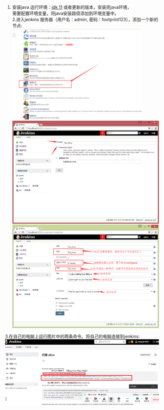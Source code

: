1. 安装java 运行环境：[jdk 11](http://192.168.0.203/Softwares/) 或者更新的版本，安装完java环境，   
需要配置环境变量，将java安装路径添加到环境变量中。  
2.进入jenkins 服务器（用户名：admin, 密码：footprint123），添加一个新的节点:  
![](https://github.com/yuchuzhi/test_compiler/blob/master/jenkins/jenkins_slave1.png)
![](https://github.com/yuchuzhi/test_compiler/blob/master/jenkins/jenkins_slave2.png)
![](https://github.com/yuchuzhi/test_compiler/blob/master/jenkins/jenkins_slave3.png)

3.在自己的电脑上运行图片中的两条命令，将自己的电脑连接到jenkins:
![](https://github.com/yuchuzhi/test_compiler/blob/master/jenkins/jenkins_slave4.png)
